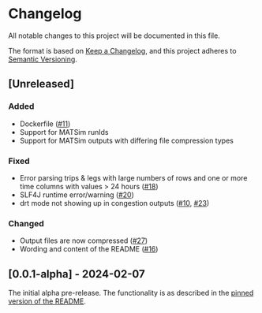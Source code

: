 # Changelog
All notable changes to this project will be documented in this file.

The format is based on [Keep a Changelog](https://keepachangelog.com/en/1.0.0/),
and this project adheres to [Semantic Versioning](https://semver.org/spec/v2.0.0.html).

## [Unreleased]

### Added

- Dockerfile ([#11](https://github.com/arup-group/gelato/issues/11))
- Support for MATSim runIds
- Support for MATSim outputs with differing file compression types

### Fixed

- Error parsing trips & legs with large numbers of rows and one or more time columns with values > 24 hours ([#18](https://github.com/arup-group/gelato/issues/18))
- SLF4J runtime error/warning ([#20](https://github.com/arup-group/gelato/issues/20))
- drt mode not showing up in congestion outputs ([#10](https://github.com/arup-group/gelato/issues/10), [#23](https://github.com/arup-group/gelato/issues/23))

### Changed

- Output files are now compressed ([#27](https://github.com/arup-group/gelato/issues/27))
- Wording and content of the README ([#16](https://github.com/arup-group/gelato/issues/16))

## [0.0.1-alpha] - 2024-02-07

The initial alpha pre-release. The functionality is as described in the
[pinned version of the README](https://github.com/arup-group/gelato/blob/b5d33fab229d1e2e55e3346a7b53d35be2b2ab09/README.md).
